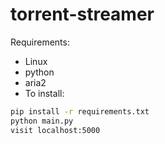 # torrent-streamer
Requirements:
 - Linux
 - python
 - aria2
 - To install:
```bash
pip install -r requirements.txt
python main.py
visit localhost:5000
```
